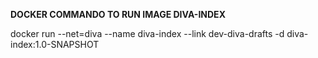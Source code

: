 **DOCKER COMMANDO TO RUN IMAGE DIVA-INDEX**

docker run --net=diva --name diva-index --link dev-diva-drafts  -d diva-index:1.0-SNAPSHOT